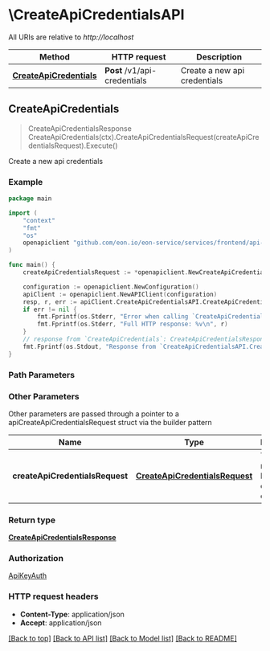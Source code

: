 # \CreateApiCredentialsAPI

All URIs are relative to *http://localhost*

Method | HTTP request | Description
------------- | ------------- | -------------
[**CreateApiCredentials**](CreateApiCredentialsAPI.md#CreateApiCredentials) | **Post** /v1/api-credentials | Create a new api credentials



## CreateApiCredentials

> CreateApiCredentialsResponse CreateApiCredentials(ctx).CreateApiCredentialsRequest(createApiCredentialsRequest).Execute()

Create a new api credentials



### Example

```go
package main

import (
	"context"
	"fmt"
	"os"
	openapiclient "github.com/eon.io/eon-service/services/frontend/api-gateway/sdk/external-go"
)

func main() {
	createApiCredentialsRequest := *openapiclient.NewCreateApiCredentialsRequest("Name_example", "RoleId_example", []string{"Projects_example"}) // CreateApiCredentialsRequest | The request body for creating api credentials

	configuration := openapiclient.NewConfiguration()
	apiClient := openapiclient.NewAPIClient(configuration)
	resp, r, err := apiClient.CreateApiCredentialsAPI.CreateApiCredentials(context.Background()).CreateApiCredentialsRequest(createApiCredentialsRequest).Execute()
	if err != nil {
		fmt.Fprintf(os.Stderr, "Error when calling `CreateApiCredentialsAPI.CreateApiCredentials``: %v\n", err)
		fmt.Fprintf(os.Stderr, "Full HTTP response: %v\n", r)
	}
	// response from `CreateApiCredentials`: CreateApiCredentialsResponse
	fmt.Fprintf(os.Stdout, "Response from `CreateApiCredentialsAPI.CreateApiCredentials`: %v\n", resp)
}
```

### Path Parameters



### Other Parameters

Other parameters are passed through a pointer to a apiCreateApiCredentialsRequest struct via the builder pattern


Name | Type | Description  | Notes
------------- | ------------- | ------------- | -------------
 **createApiCredentialsRequest** | [**CreateApiCredentialsRequest**](CreateApiCredentialsRequest.md) | The request body for creating api credentials | 

### Return type

[**CreateApiCredentialsResponse**](CreateApiCredentialsResponse.md)

### Authorization

[ApiKeyAuth](../README.md#ApiKeyAuth)

### HTTP request headers

- **Content-Type**: application/json
- **Accept**: application/json

[[Back to top]](#) [[Back to API list]](../README.md#documentation-for-api-endpoints)
[[Back to Model list]](../README.md#documentation-for-models)
[[Back to README]](../README.md)

